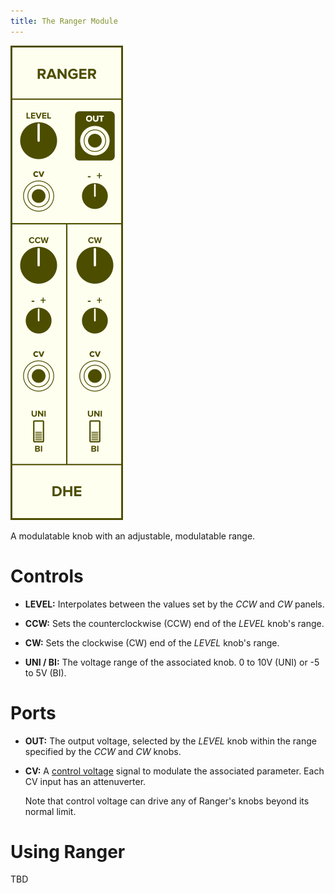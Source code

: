 ```yaml
---
title: The Ranger Module
---
```

<img class="faceplate" src="ranger.svg" alt="The Ranger Faceplate" />

A modulatable knob with an adjustable, modulatable range.

# Controls
- **LEVEL:**
    Interpolates between the values
    set by the _CCW_ and _CW_ panels.

- **CCW:**
    Sets the counterclockwise (CCW) end of the _LEVEL_ knob's range.

- **CW:**
    Sets the clockwise (CW) end of the _LEVEL_ knob's range.

- **UNI / BI:**
    The voltage range of the associated knob.
    0 to 10V (UNI)
    or -5 to 5V (BI).

# Ports
- **OUT:**
    The output voltage,
    selected by the _LEVEL_ knob
    within the range specified by the _CCW_ and _CW_ knobs.

- **CV:**
    A [control voltage](/technical/modulation/) signal
    to modulate the associated parameter. Each CV input has an attenuverter.
    
    Note that control voltage can drive any of Ranger's knobs beyond its normal limit.

# Using Ranger

TBD
